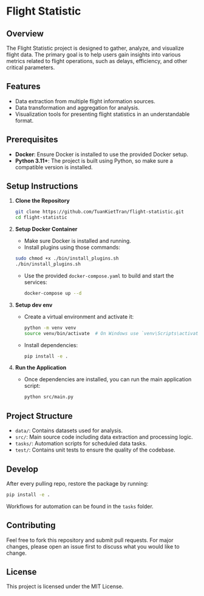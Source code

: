 # Flight Statistic

## Overview
The Flight Statistic project is designed to gather, analyze, and visualize flight data. The primary goal is to help users gain insights into various metrics related to flight operations, such as delays, efficiency, and other critical parameters.

## Features
- Data extraction from multiple flight information sources.
- Data transformation and aggregation for analysis.
- Visualization tools for presenting flight statistics in an understandable format.

## Prerequisites
- **Docker**: Ensure Docker is installed to use the provided Docker setup.
- **Python 3.11+**: The project is built using Python, so make sure a compatible version is installed.

## Setup Instructions

1. **Clone the Repository**
   ```bash
   git clone https://github.com/TuanKietTran/flight-statistic.git
   cd flight-statistic
   ```

2. **Setup Docker Container**
   - Make sure Docker is installed and running.
   - Install plugins using those commands:
    ```bash
    sudo chmod +x ./bin/install_plugins.sh
    ./bin/install_plugins.sh
    ```
   - Use the provided `docker-compose.yaml` to build and start the services:
     ```bash
     docker-compose up --d
     ```

3. **Setup dev env**
   - Create a virtual environment and activate it:
     ```bash
     python -m venv venv
     source venv/bin/activate  # On Windows use `venv\Scripts\activate`
     ```
   - Install dependencies:
     ```bash
     pip install -e .
     ```

4. **Run the Application**
   - Once dependencies are installed, you can run the main application script:
     ```bash
     python src/main.py
     ```

## Project Structure
- `data/`: Contains datasets used for analysis.
- `src/`: Main source code including data extraction and processing logic.
- `tasks/`: Automation scripts for scheduled data tasks.
- `test/`: Contains unit tests to ensure the quality of the codebase.

## Develop
After every pulling repo, restore the package by running:
```bash
pip install -e .
```
Workflows for automation can be found in the `tasks` folder.

## Contributing
Feel free to fork this repository and submit pull requests. For major changes, please open an issue first to discuss what you would like to change.

## License
This project is licensed under the MIT License.

